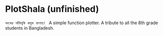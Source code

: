 # PlotShala (unfinished) #
` অংকের আঁকিবুকি জমুক বাংলায়!  `
A simple function plotter. A tribute to all the 8th grade students in Bangladesh.

